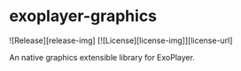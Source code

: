 # exoplayer-graphics
![Release][release-img] [![License][license-img]][license-url]

An native graphics extensible library for ExoPlayer.
